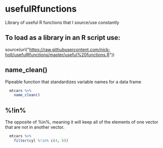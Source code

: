 # usefulRfunctions
Library of useful R functions that I source/use constantly

## To load as a library in an R script use:
source(url("https://raw.githubusercontent.com/nick-holt/usefulRfunctions/master/useful%20functions.R"))

## name_clean()
Pipeable function that standardizes variable names for a data frame

``` r {name_clean() example}
  mtcars %>% 
    name_clean()
```    

## %!in%

The opposite of %in%, meaning it will keep all of the elements of one vector that are not in another vector.

```r {%!in% example}
  mtcars %>%
    filter(cyl %!in% c(4, 6))
```    
    

